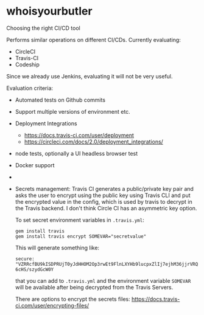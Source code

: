 # whoisyourbutler
Choosing the right CI/CD tool

Performs similar operations on different CI/CDs. 
Currently evaluating:

* CircleCI
* Travis-CI
* Codeship

Since we already use Jenkins, evaluating it will not be very useful.

Evaluation criteria:

* Automated tests on Github commits
* Support multiple versions of environment etc.
* Deployment Integrations
  - https://docs.travis-ci.com/user/deployment
  - https://circleci.com/docs/2.0/deployment_integrations/
* node tests, optionally a UI headless browser test
* Docker support
* 
* Secrets management:
  Travis CI generates a public/private key pair and asks the user to encrypt using the public key using Travis CLI 
  and put the encrypted value in the config, which is used by travis to decrypt in the Travis backend.
  I don't think Circle CI has an asymmetric key option.

  To set secret environment variables in `.travis.yml`:
  
  ```
  gem install travis
  gem install travis encrypt SOMEVAR="secretvalue"
  ```

  This will generate something like:

  ```secure: "VZRRcfBU9kISDPRUjT0yJdHHOM2Op3rwEt9FlnLXYHb9lucpxZlIj7ejhM36jjrVRQ6cHS/szydGcW0Y```

  that you can add to `.travis.yml` and the environment variable `SOMEVAR` will be available after being decrypted from the Travis Servers.

  There are options to encrypt the secrets files: https://docs.travis-ci.com/user/encrypting-files/

  



